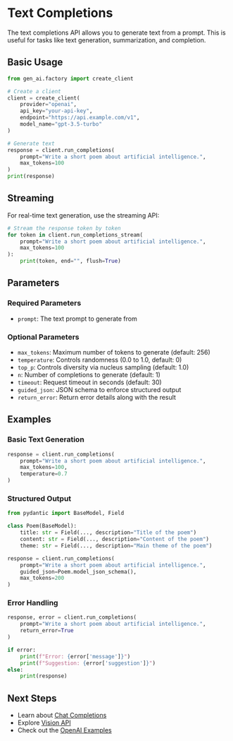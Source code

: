 # Text Completions

The text completions API allows you to generate text from a prompt. This is useful for tasks like text generation, summarization, and completion.

## Basic Usage

```python
from gen_ai.factory import create_client

# Create a client
client = create_client(
    provider="openai",
    api_key="your-api-key",
    endpoint="https://api.example.com/v1",
    model_name="gpt-3.5-turbo"
)

# Generate text
response = client.run_completions(
    prompt="Write a short poem about artificial intelligence.",
    max_tokens=100
)
print(response)
```

## Streaming

For real-time text generation, use the streaming API:

```python
# Stream the response token by token
for token in client.run_completions_stream(
    prompt="Write a short poem about artificial intelligence.",
    max_tokens=100
):
    print(token, end="", flush=True)
```

## Parameters

### Required Parameters

- `prompt`: The text prompt to generate from

### Optional Parameters

- `max_tokens`: Maximum number of tokens to generate (default: 256)
- `temperature`: Controls randomness (0.0 to 1.0, default: 0)
- `top_p`: Controls diversity via nucleus sampling (default: 1.0)
- `n`: Number of completions to generate (default: 1)
- `timeout`: Request timeout in seconds (default: 30)
- `guided_json`: JSON schema to enforce structured output
- `return_error`: Return error details along with the result

## Examples

### Basic Text Generation

```python
response = client.run_completions(
    prompt="Write a short poem about artificial intelligence.",
    max_tokens=100,
    temperature=0.7
)
```

### Structured Output

```python
from pydantic import BaseModel, Field

class Poem(BaseModel):
    title: str = Field(..., description="Title of the poem")
    content: str = Field(..., description="Content of the poem")
    theme: str = Field(..., description="Main theme of the poem")

response = client.run_completions(
    prompt="Write a short poem about artificial intelligence.",
    guided_json=Poem.model_json_schema(),
    max_tokens=200
)
```

### Error Handling

```python
response, error = client.run_completions(
    prompt="Write a short poem about artificial intelligence.",
    return_error=True
)

if error:
    print(f"Error: {error['message']}")
    print(f"Suggestion: {error['suggestion']}")
else:
    print(response)
```

## Next Steps

- Learn about [Chat Completions](chat-completions.md)
- Explore [Vision API](vision-api.md)
- Check out the [OpenAI Examples](../examples/openai_examples.md)
